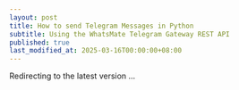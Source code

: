 ```yaml
---
layout: post
title: How to send Telegram Messages in Python
subtitle: Using the WhatsMate Telegram Gateway REST API
published: true
last_modified_at: 2025-03-16T00:00:00+08:00
---
```



<script>
    function pageRedirect() {
        window.location.replace("/2022-06-16-send-telegram-message-python3/");
    }      
    setTimeout("pageRedirect()", 1000);
</script>

Redirecting to the latest version ...
